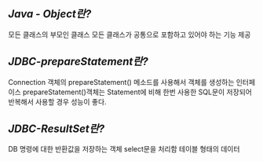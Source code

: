 *Java - Object란?*
----------------------------------
모든 클래스의 부모인 클래스
모든 클래스가 공통으로 포함하고 있어야 하는 기능 제공

*JDBC-prepareStatement란?*
---------------------------------------
Connection 객체의 prepareStatement() 메소드를 사용해서 객체를 생성하는 인터페이스
prepareStatement()객체는 Statement에 비해 한번 사용한 SQL문이 저장되어 반복해서 사용할 경우 성능이 좋다.


*JDBC-ResultSet란?*
------------------------------------
DB 명령에 대한 반환값을 저장하는 객체
select문을 처리함
테이블 형태의 데이터 
